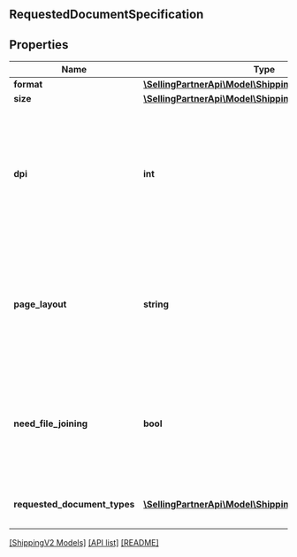 ## RequestedDocumentSpecification

## Properties

Name | Type | Description | Notes
------------ | ------------- | ------------- | -------------
**format** | [**\SellingPartnerApi\Model\ShippingV2\DocumentFormat**](DocumentFormat.md) |  |
**size** | [**\SellingPartnerApi\Model\ShippingV2\DocumentSize**](DocumentSize.md) |  |
**dpi** | **int** | The dots per inch (DPI) value used in printing. This value represents a measure of the resolution of the document. | [optional]
**page_layout** | **string** | Indicates the position of the label on the paper. Should be the same value as returned in getRates response. | [optional]
**need_file_joining** | **bool** | When true, files should be stitched together. Otherwise, files should be returned separately. Defaults to false. |
**requested_document_types** | [**\SellingPartnerApi\Model\ShippingV2\DocumentType[]**](DocumentType.md) | A list of the document types requested. |

[[ShippingV2 Models]](../) [[API list]](../../Api) [[README]](../../../README.md)
